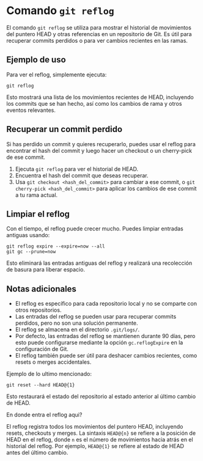 # Comando `git reflog`

El comando `git reflog` se utiliza para mostrar el historial de movimientos del puntero HEAD y otras referencias en un repositorio de Git. Es útil para recuperar commits perdidos o para ver cambios recientes en las ramas.

## Ejemplo de uso

Para ver el reflog, simplemente ejecuta:

```
git reflog
```

Esto mostrará una lista de los movimientos recientes de HEAD, incluyendo los commits que se han hecho, así como los cambios de rama y otros eventos relevantes.

## Recuperar un commit perdido

Si has perdido un commit y quieres recuperarlo, puedes usar el reflog para encontrar el hash del commit y luego hacer un checkout o un cherry-pick de ese commit.

1. Ejecuta `git reflog` para ver el historial de HEAD.
2. Encuentra el hash del commit que deseas recuperar.
3. Usa `git checkout <hash_del_commit>` para cambiar a ese commit, o `git cherry-pick <hash_del_commit>` para aplicar los cambios de ese commit a tu rama actual.

## Limpiar el reflog

Con el tiempo, el reflog puede crecer mucho. Puedes limpiar entradas antiguas usando:

```
git reflog expire --expire=now --all
git gc --prune=now
```

Esto eliminará las entradas antiguas del reflog y realizará una recolección de basura para liberar espacio.

## Notas adicionales

- El reflog es específico para cada repositorio local y no se comparte con otros repositorios.
- Las entradas del reflog se pueden usar para recuperar commits perdidos, pero no son una solución permanente.
- El reflog se almacena en el directorio `.git/logs/`.
- Por defecto, las entradas del reflog se mantienen durante 90 días, pero esto puede configurarse mediante la opción `gc.reflogExpire` en la configuración de Git.
- El reflog también puede ser útil para deshacer cambios recientes, como resets o merges accidentales.

Ejemplo de lo ultimo mencionado:

```
git reset --hard HEAD@{1}
```

Esto restaurará el estado del repositorio al estado anterior al último cambio de HEAD.

En donde entra el reflog aqui?

El reflog registra todos los movimientos del puntero HEAD, incluyendo resets, checkouts y merges. La sintaxis `HEAD@{n}` se refiere a la posición de HEAD en el reflog, donde `n` es el número de movimientos hacia atrás en el historial del reflog. Por ejemplo, `HEAD@{1}` se refiere al estado de HEAD antes del último cambio.